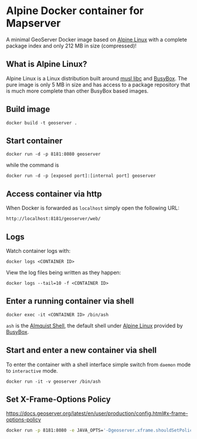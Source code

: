 # Alpine Docker container for Mapserver

A minimal GeoServer Docker image based on [Alpine
Linux](https://alpinelinux.org/about/) with a complete package index and only
212 MB in size (compressed)!

## What is Alpine Linux?

Alpine Linux is a Linux distribution built around [musl
libc](https://www.musl-libc.org/) and
[BusyBox](https://busybox.net/about.html). The pure image is only 5 MB in
size and has access to a package repository that is much more complete than
other BusyBox based images.

## Build image

```shell
docker build -t geoserver .
```

## Start container

```shell
docker run -d -p 8181:8080 geoserver
```

while the command is

```shell
docker run -d -p [exposed port]:[internal port] geoserver
```

## Access container via http

When Docker is forwarded as `localhost` simply open the following URL:

```shell
http://localhost:8181/geoserver/web/
```

## Logs

Watch container logs with:

```shell
docker logs <CONTAINER ID>
```

View the log files being written as they happen:

```shell
docker logs --tail=10 -f <CONTAINER ID>
```

## Enter a running container via shell

```shell
docker exec -it <CONTAINER ID> /bin/ash
```

`ash` is the [Almquist Shell](https://en.wikipedia.org/wiki/Almquist_shell),
the default shell under [Alpine Linux](https://alpinelinux.org/) provided by
[BusyBox](https://busybox.net/about.html).

## Start and enter a new container via shell

To enter the container with a shell interface simple switch from `daemon`
mode to `interactive` mode.

```shell
docker run -it -v geoserver /bin/ash
```

## Set X-Frame-Options Policy

https://docs.geoserver.org/latest/en/user/production/config.html#x-frame-options-policy

```sh
docker run -p 8181:8080 -e JAVA_OPTS='-Dgeoserver.xframe.shouldSetPolicy=false' geoserver
```